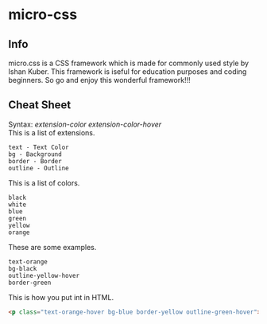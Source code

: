 # micro-css  
## Info  
micro.css is a CSS framework which is made for commonly used style by Ishan Kuber. This framework is iseful for education purposes and coding beginners. So go and enjoy this wonderful framework!!!
## Cheat Sheet  
Syntax:
_extension_-_color_
_extension-color-hover_  
This is a list of extensions.  
```
text - Text Color
bg - Background
border - Border
outline - Outline
```  
This is a list of colors.  
```
black
white
blue
green
yellow
orange
```  
These are some examples.  
```
text-orange
bg-black
outline-yellow-hover
border-green
```  
This is how you put int in HTML.  
```HTML
<p class="text-orange-hover bg-blue border-yellow outline-green-hover">Hello World</p>
```
